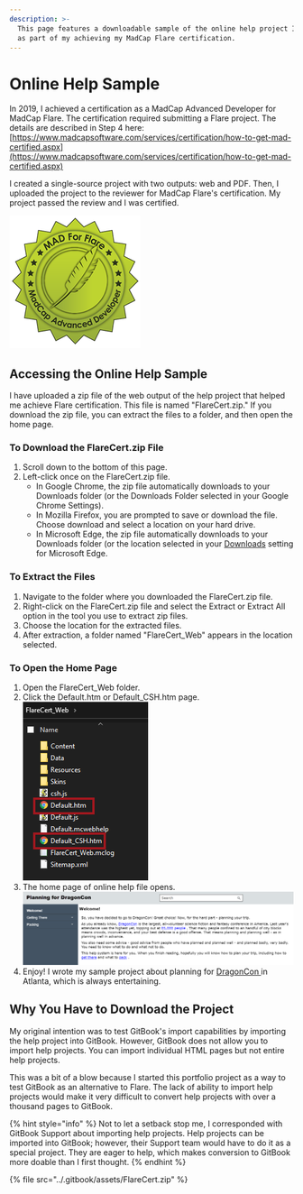 ```yaml
---
description: >-
  This page features a downloadable sample of the online help project I created
  as part of my achieving my MadCap Flare certification.
---
```


# Online Help Sample

In 2019, I achieved a certification as a MadCap Advanced Developer for MadCap Flare. The certification required submitting a Flare project. The details are described in Step 4 here: [https://www.madcapsoftware.com/services/certification/how-to-get-mad-certified.aspx](https://www.madcapsoftware.com/services/certification/how-to-get-mad-certified.aspx)

I created a single-source project with two outputs: web and PDF. Then, I uploaded the project to the reviewer for MadCap Flare's certification. My project passed the review and I was certified.

![The official logo for MadCap Flare certification.](../.gitbook/assets/certifiedMAD.PNG)

## Accessing the Online Help Sample

I have uploaded a zip file of the web output of the help project that helped me achieve Flare certification. This file is named "FlareCert.zip." If you download the zip file, you can extract the files to a folder, and then open the home page.&#x20;

### To Download the FlareCert.zip File

1. Scroll down to the bottom of this page.
2. Left-click once on the FlareCert.zip file.
   * In Google Chrome, the zip file automatically downloads to your Downloads folder (or the Downloads Folder selected in your Google Chrome Settings).
   * In Mozilla Firefox, you are prompted to save or download the file. Choose download and select a location on your hard drive.
   * In Microsoft Edge, the zip file automatically downloads to your Downloads folder (or the location selected in your [Downloads](edge://settings/downloads) setting for Microsoft Edge.

### To Extract the Files

1. Navigate to the folder where you downloaded the FlareCert.zip file.
2. Right-click on the FlareCert.zip file and select the Extract or Extract All option in the tool you use to extract zip files.
3. Choose the location for the extracted files.&#x20;
4. After extraction, a folder named "FlareCert\_Web" appears in the location selected.&#x20;

### To Open the Home Page

1. Open the FlareCert\_Web folder.
2. Click the Default.htm or Default\_CSH.htm page.\
   ![](<../.gitbook/assets/image (2).png>)
3. The home page of online help file opens.\
   ![](<../.gitbook/assets/image (1).png>)
4. Enjoy! I wrote my sample project about planning for [DragonCon ](https://www.dragoncon.org)in Atlanta, which is always entertaining.&#x20;

## Why You Have to Download the Project

My original intention was to test GitBook's import capabilities by importing the help project into GitBook. However, GitBook does not allow you to import help projects. You can import individual HTML pages but not entire help projects.&#x20;

This was a bit of a blow because I started this portfolio project as a way to test GitBook as an alternative to Flare. The lack of ability to import help projects would make it very difficult to convert help projects with over a thousand pages to GitBook.&#x20;

{% hint style="info" %}
Not to let a setback stop me, I corresponded with GitBook Support about importing help projects. Help projects can be imported into GitBook; however, their Support team would have to do it as a special project. They are eager to help, which makes conversion to GitBook more doable than I first thought.
{% endhint %}



{% file src="../.gitbook/assets/FlareCert.zip" %}
